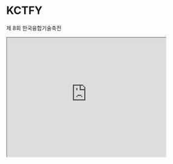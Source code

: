 # KCTFY
제 8회 한국융합기술축전
<iframe width="420" height="315"
src="https://www.youtube.com/embed/Zrs_KPhzYhU">
</iframe>
